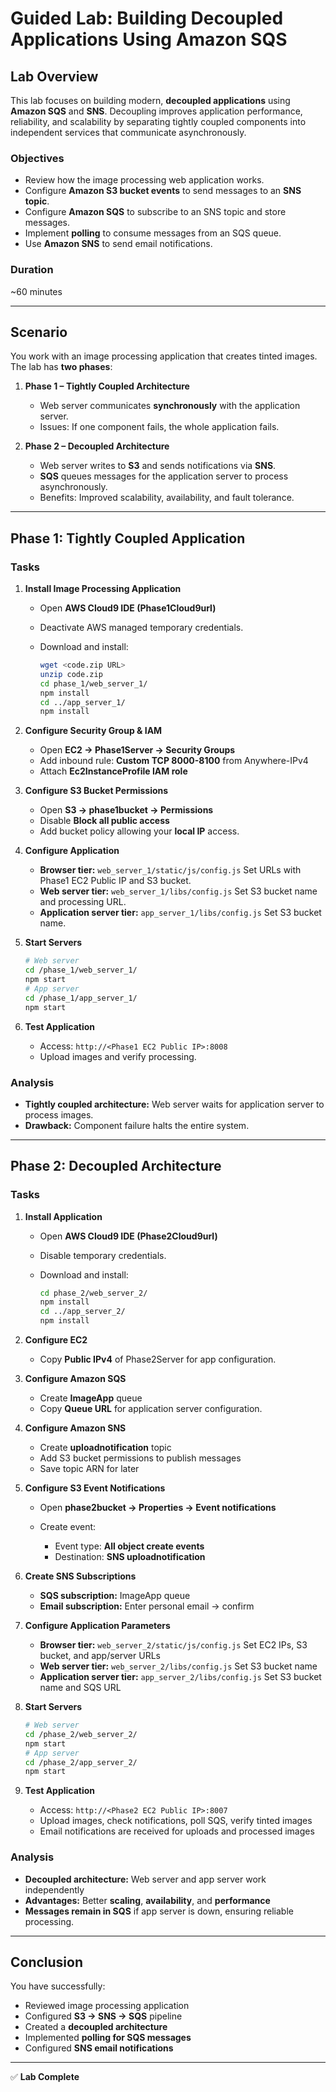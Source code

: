 
# Guided Lab: Building Decoupled Applications Using Amazon SQS

## **Lab Overview**

This lab focuses on building modern, **decoupled applications** using **Amazon SQS** and **SNS**. Decoupling improves application performance, reliability, and scalability by separating tightly coupled components into independent services that communicate asynchronously.

### **Objectives**

* Review how the image processing web application works.
* Configure **Amazon S3 bucket events** to send messages to an **SNS topic**.
* Configure **Amazon SQS** to subscribe to an SNS topic and store messages.
* Implement **polling** to consume messages from an SQS queue.
* Use **Amazon SNS** to send email notifications.

### **Duration**

~60 minutes

---

## **Scenario**

You work with an image processing application that creates tinted images. The lab has **two phases**:

1. **Phase 1 – Tightly Coupled Architecture**

   * Web server communicates **synchronously** with the application server.
   * Issues: If one component fails, the whole application fails.

2. **Phase 2 – Decoupled Architecture**

   * Web server writes to **S3** and sends notifications via **SNS**.
   * **SQS** queues messages for the application server to process asynchronously.
   * Benefits: Improved scalability, availability, and fault tolerance.

---

## **Phase 1: Tightly Coupled Application**

### **Tasks**

1. **Install Image Processing Application**

   * Open **AWS Cloud9 IDE (Phase1Cloud9url)**
   * Deactivate AWS managed temporary credentials.
   * Download and install:

     ```bash
     wget <code.zip URL>
     unzip code.zip
     cd phase_1/web_server_1/
     npm install
     cd ../app_server_1/
     npm install
     ```
2. **Configure Security Group & IAM**

   * Open **EC2 → Phase1Server → Security Groups**
   * Add inbound rule: **Custom TCP 8000-8100** from Anywhere-IPv4
   * Attach **Ec2InstanceProfile IAM role**
3. **Configure S3 Bucket Permissions**

   * Open **S3 → phase1bucket → Permissions**
   * Disable **Block all public access**
   * Add bucket policy allowing your **local IP** access.
4. **Configure Application**

   * **Browser tier:** `web_server_1/static/js/config.js`
     Set URLs with Phase1 EC2 Public IP and S3 bucket.
   * **Web server tier:** `web_server_1/libs/config.js`
     Set S3 bucket name and processing URL.
   * **Application server tier:** `app_server_1/libs/config.js`
     Set S3 bucket name.
5. **Start Servers**

   ```bash
   # Web server
   cd /phase_1/web_server_1/
   npm start
   # App server
   cd /phase_1/app_server_1/
   npm start
   ```
6. **Test Application**

   * Access: `http://<Phase1 EC2 Public IP>:8008`
   * Upload images and verify processing.

### **Analysis**

* **Tightly coupled architecture:** Web server waits for application server to process images.
* **Drawback:** Component failure halts the entire system.

---

## **Phase 2: Decoupled Architecture**

### **Tasks**

1. **Install Application**

   * Open **AWS Cloud9 IDE (Phase2Cloud9url)**
   * Disable temporary credentials.
   * Download and install:

     ```bash
     cd phase_2/web_server_2/
     npm install
     cd ../app_server_2/
     npm install
     ```

2. **Configure EC2**

   * Copy **Public IPv4** of Phase2Server for app configuration.

3. **Configure Amazon SQS**

   * Create **ImageApp** queue
   * Copy **Queue URL** for application server configuration.

4. **Configure Amazon SNS**

   * Create **uploadnotification** topic
   * Add S3 bucket permissions to publish messages
   * Save topic ARN for later

5. **Configure S3 Event Notifications**

   * Open **phase2bucket → Properties → Event notifications**
   * Create event:

     * Event type: **All object create events**
     * Destination: **SNS uploadnotification**

6. **Create SNS Subscriptions**

   * **SQS subscription:** ImageApp queue
   * **Email subscription:** Enter personal email → confirm

7. **Configure Application Parameters**

   * **Browser tier:** `web_server_2/static/js/config.js`
     Set EC2 IPs, S3 bucket, and app/server URLs
   * **Web server tier:** `web_server_2/libs/config.js`
     Set S3 bucket name
   * **Application server tier:** `app_server_2/libs/config.js`
     Set S3 bucket name and SQS URL

8. **Start Servers**

   ```bash
   # Web server
   cd /phase_2/web_server_2/
   npm start
   # App server
   cd /phase_2/app_server_2/
   npm start
   ```

9. **Test Application**

   * Access: `http://<Phase2 EC2 Public IP>:8007`
   * Upload images, check notifications, poll SQS, verify tinted images
   * Email notifications are received for uploads and processed images

### **Analysis**

* **Decoupled architecture:** Web server and app server work independently
* **Advantages:** Better **scaling**, **availability**, and **performance**
* **Messages remain in SQS** if app server is down, ensuring reliable processing.

---

## **Conclusion**

You have successfully:

* Reviewed image processing application
* Configured **S3 → SNS → SQS** pipeline
* Created a **decoupled architecture**
* Implemented **polling for SQS messages**
* Configured **SNS email notifications**

---

✅ **Lab Complete**

